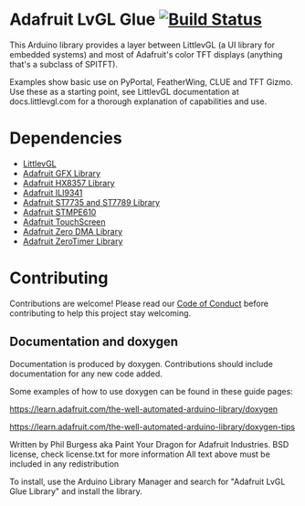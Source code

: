 # Adafruit LvGL Glue [![Build Status](https://github.com/adafruit/Adafruit_LvGL_Glue/workflows/Arduino%20Library%20CI/badge.svg)](https://github.com/adafruit/Adafruit_LvGL_Glue/actions)

This Arduino library provides a layer between LittlevGL (a UI library for
embedded systems) and most of Adafruit's color TFT displays (anything that's
a subclass of SPITFT).

Examples show basic use on PyPortal, FeatherWing, CLUE and TFT Gizmo.
Use these as a starting point, see LittlevGL documentation at
docs.littlevgl.com for a thorough explanation of capabilities and use.

# Dependencies
 * [LittlevGL](https://github.com/littlevgl/lvgl)
 * [Adafruit GFX Library](https://github.com/adafruit/Adafruit-GFX-Library)
 * [Adafruit HX8357 Library](https://github.com/adafruit/Adafruit_HX8357_Library)
 * [Adafruit ILI9341](https://github.com/adafruit/Adafruit_ILI9341)
 * [Adafruit ST7735 and ST7789 Library](https://github.com/adafruit/Adafruit-ST7735-Library)
 * [Adafruit STMPE610](https://github.com/adafruit/Adafruit_STMPE610)
 * [Adafruit TouchScreen](https://github.com/adafruit/Adafruit_TouchScreen)
 * [Adafruit Zero DMA Library](https://github.com/adafruit/Adafruit_ZeroDMA)
 * [Adafruit ZeroTimer Library](https://github.com/adafruit/Adafruit_ZeroTimer)

# Contributing

Contributions are welcome! Please read our [Code of Conduct](https://github.com/adafruit/Adafruit_LvGL_Glue/blob/master/CODE_OF_CONDUCT.md>)
before contributing to help this project stay welcoming.

## Documentation and doxygen
Documentation is produced by doxygen. Contributions should include documentation for any new code added.

Some examples of how to use doxygen can be found in these guide pages:

https://learn.adafruit.com/the-well-automated-arduino-library/doxygen

https://learn.adafruit.com/the-well-automated-arduino-library/doxygen-tips

Written by Phil Burgess aka Paint Your Dragon for Adafruit Industries.
BSD license, check license.txt for more information
All text above must be included in any redistribution

To install, use the Arduino Library Manager and search for "Adafruit LvGL Glue Library" and install the library.
